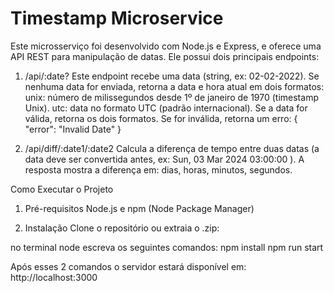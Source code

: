 # Timestamp Microservice

Este microsserviço foi desenvolvido com Node.js e Express, e oferece uma API REST para manipulação de datas. Ele possui dois principais endpoints:

1. /api/:date?
Este endpoint recebe uma data (string, ex: 02-02-2022).
Se nenhuma data for enviada, retorna a data e hora atual em dois formatos:
unix: número de milissegundos desde 1º de janeiro de 1970 (timestamp Unix).
utc: data no formato UTC (padrão internacional).
Se a data for válida, retorna os dois formatos.
Se for inválida, retorna um erro:
{ "error": "Invalid Date" }

2. /api/diff/:date1/:date2
Calcula a diferença de tempo entre duas datas (a data deve ser convertida antes, ex: Sun, 03 Mar 2024 03:00:00 ).
A resposta mostra a diferença em:
dias, horas, minutos, segundos.



Como Executar o Projeto
1. Pré-requisitos
Node.js e npm (Node Package Manager)

2. Instalação
Clone o repositório ou extraia o .zip:

no terminal node escreva os seguintes comandos: 
npm install
npm run start

Após esses 2 comandos o servidor estará disponível em: http://localhost:3000